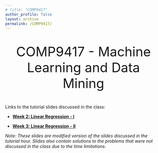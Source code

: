```yaml
---
# title: "COMP9417"
author_profile: false
layout: archive
permalink: /COMP9417/
---
```

<p style="text-align: center; font-size:42px;"> COMP9417 - Machine Learning and Data Mining </p>

Links to the tutorial slides discussed in the class:

 - **[Week 2:  Linear Regression - I](https://github.com/arpit-kapoor/COMP9417/raw/main/Week%202/COMP9417___Tutorial_Week_2.pdf)**

 - **[Week 3:  Linear Regression - II](https://github.com/arpit-kapoor/COMP9417/raw/main/Week%203/COMP9417___Tutorial_Week_3.pdf)**


 *Note: These slides are modified version of the slides discussed in the tutorial hour. Slides also contain solutions to the problems that were not discussed in the class due to the time limitations.*